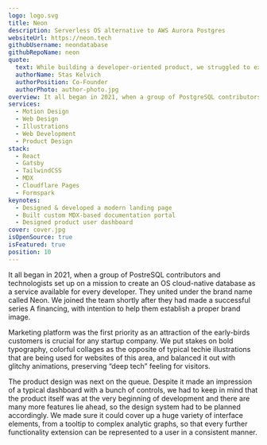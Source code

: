 ```yaml
---
logo: logo.svg
title: Neon
description: Serverless OS alternative to AWS Aurora Postgres
websiteUrl: https://neon.tech
githubUsername: neondatabase
githubRepoName: neon
quote:
  text: While building a developer-oriented product, we struggled to explain our needs to design agencies until we started with Pixel Point. Unlike others, Pixel Point quickly understood our product and target audience. Pixel Point delivered exceptional results in a short timeframe and became an extension of our dev and product teams, contributing to many areas without any communication bureaucracy
  authorName: Stas Kelvich
  authorPosition: Co-Founder
  authorPhoto: author-photo.jpg
overview: It all began in 2021, when a group of PostgreSQL contributors and technologists, united under the brand name Neon, set up on a mission to create an OS cloud-native database as a service available for every developer. They reached out asking for help establishing a brand image, and we eagerly joined the team.
services:
  - Motion Design
  - Web Design
  - Illustrations
  - Web Development
  - Product Design
stack:
  - React
  - Gatsby
  - TailwindCSS
  - MDX
  - Cloudflare Pages
  - Formspark
keynotes:
  - Designed & developed a modern landing page
  - Built custom MDX-based documentation portal
  - Designed product user dashboard
cover: cover.jpg
isOpenSource: true
isFeatured: true
position: 10
---
```


It all began in 2021, when a group of PostreSQL contributors and technologists set up on a mission to create an OS cloud-native database as a service available for every developer. They united under the brand name called Neon. We joined the team shortly after they had made a successful series A financing, with intention to help them establish a proper brand image.

Marketing platform was the first priority as an attraction of the early-birds customers is crucial for any startup company. We put stakes on bold typography, colorful collages as the opposite of typical techie illustrations that are being used for websites of this area, and balanced it out with glitchy animations, preserving “deep tech” feeling for visitors.

The product design was next on the queue. Despite it made an impression of a typical dashboard with a bunch of controls, we had to keep in mind that the product itself was at the very beginning of development and there are many more features lie ahead, so the design system had to be planned accordingly. We made sure it could cover up a huge variety of interface elements, from a tooltip to complex analytic graphs, so that every further functionality extension can be represented to a user in a consistent manner.

